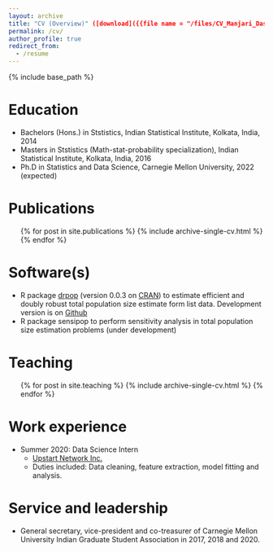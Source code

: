 ```yaml
---
layout: archive
title: "CV (Overview)" ([download]({{file name = "/files/CV_Manjari_Das_detailed.odf"}})) the latest CV
permalink: /cv/
author_profile: true
redirect_from:
  - /resume
---
```


{% include base_path %}

Education
======
* Bachelors (Hons.) in Ststistics, Indian Statistical Institute, Kolkata, India, 2014
* Masters in Ststistics (Math-stat-probability specialization), Indian Statistical Institute, Kolkata, India, 2016
* Ph.D in Statistics and Data Science, Carnegie Mellon University, 2022 (expected)

Publications
======
  <ul>{% for post in site.publications %}
    {% include archive-single-cv.html %}
  {% endfor %}</ul>
  
Software(s)
======
* R package [drpop](https://CRAN.R-project.org/package=drpop) (version 0.0.3 on [CRAN](https://CRAN.R-project.org)) to estimate efficient and doubly robust total population size estimate form list data. Development version is on [Github](https://github.com/mqnjqrid/drpop)
* R package sensipop to perform sensitivity analysis in total population size estimation problems (under development)
  
Teaching
======
  <ul>{% for post in site.teaching %}
    {% include archive-single-cv.html %}
  {% endfor %}</ul>
  
Work experience
======
* Summer 2020: Data Science Intern
  * [Upstart Network Inc.](https://www.upstart.com/)
  * Duties included: Data cleaning, feature extraction, model fitting and analysis.


Service and leadership
======
* General secretary, vice-president and co-treasurer of Carnegie Mellon University Indian Graduate Student Association in 2017, 2018 and 2020.

